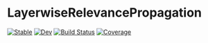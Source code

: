 # LayerwiseRelevancePropagation

[![Stable](https://img.shields.io/badge/docs-stable-blue.svg)](https://adrhill.github.io/LayerwiseRelevancePropagation.jl/stable)
[![Dev](https://img.shields.io/badge/docs-dev-blue.svg)](https://adrhill.github.io/LayerwiseRelevancePropagation.jl/dev)
[![Build Status](https://github.com/adrhill/LayerwiseRelevancePropagation.jl/workflows/CI/badge.svg)](https://github.com/adrhill/LayerwiseRelevancePropagation.jl/actions)
[![Coverage](https://codecov.io/gh/adrhill/LayerwiseRelevancePropagation.jl/branch/master/graph/badge.svg)](https://codecov.io/gh/adrhill/LayerwiseRelevancePropagation.jl)
